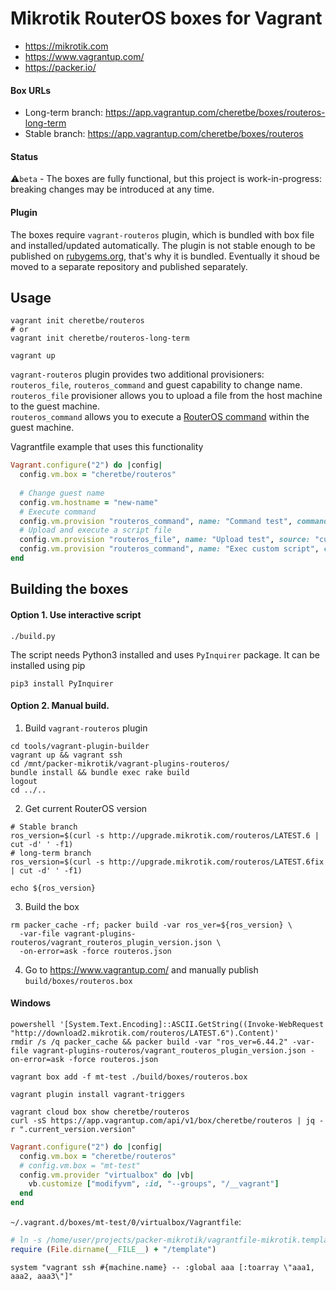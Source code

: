 # Mikrotik RouterOS boxes for Vagrant
* https://mikrotik.com
* https://www.vagrantup.com/
* https://packer.io/

#### Box URLs
* Long-term branch: https://app.vagrantup.com/cheretbe/boxes/routeros-long-term
* Stable branch: https://app.vagrantup.com/cheretbe/boxes/routeros

#### Status
:warning:`beta` - The boxes are fully functional, but this project is work-in-progress: breaking changes may be introduced at any time.

#### Plugin
The boxes require `vagrant-routeros` plugin, which is bundled with box file and installed/updated automatically. The plugin is not
stable enough to be published on [rubygems.org](https://rubygems.org/), that's why it is bundled. Eventually it shoud be moved to
a separate repository and published separately.

## Usage
```shell
vagrant init cheretbe/routeros
# or
vagrant init cheretbe/routeros-long-term

vagrant up
```
`vagrant-routeros` plugin provides two additional provisioners: `routeros_file`, `routeros_command` and guest capability to
change name.<br>
`routeros_file` provisioner allows you to upload a file from the host machine to the guest machine.<br>
`routeros_command` allows you to execute a [RouterOS command](https://wiki.mikrotik.com/wiki/Manual:Scripting)
within the guest machine.

Vagrantfile example that uses this functionality
```ruby
Vagrant.configure("2") do |config|
  config.vm.box = "cheretbe/routeros"
  
  # Change guest name
  config.vm.hostname = "new-name"
  # Execute command
  config.vm.provision "routeros_command", name: "Command test", command: "/system resource print"
  # Upload and execute a script file
  config.vm.provision "routeros_file", name: "Upload test", source: "custom_script.rsc", destination: "custom_script.rsc"
  config.vm.provision "routeros_command", name: "Exec custom script", command: "/import custom_script.rsc"
end
```

## Building the boxes

#### Option 1. Use interactive script

```shell
./build.py
```

The script needs Python3 installed and uses `PyInquirer` package. It can be
installed using pip
```shell
pip3 install PyInquirer
```

#### Option 2. Manual build.
1. Build `vagrant-routeros` plugin
```shell
cd tools/vagrant-plugin-builder
vagrant up && vagrant ssh
cd /mnt/packer-mikrotik/vagrant-plugins-routeros/
bundle install && bundle exec rake build
logout
cd ../..
```

2. Get current RouterOS version
```shell
# Stable branch
ros_version=$(curl -s http://upgrade.mikrotik.com/routeros/LATEST.6 | cut -d' ' -f1)
# long-term branch
ros_version=$(curl -s http://upgrade.mikrotik.com/routeros/LATEST.6fix | cut -d' ' -f1)

echo ${ros_version}
```

3. Build the box
```shell
rm packer_cache -rf; packer build -var ros_ver=${ros_version} \
  -var-file vagrant-plugins-routeros/vagrant_routeros_plugin_version.json \
  -on-error=ask -force routeros.json
```

4. Go to https://www.vagrantup.com/ and manually publish `build/boxes/routeros.box`

#### Windows
```batch
powershell '[System.Text.Encoding]::ASCII.GetString((Invoke-WebRequest "http://download2.mikrotik.com/routeros/LATEST.6").Content)'
rmdir /s /q packer_cache && packer build -var "ros_ver=6.44.2" -var-file vagrant-plugins-routeros/vagrant_routeros_plugin_version.json -on-error=ask -force routeros.json

vagrant box add -f mt-test ./build/boxes/routeros.box

vagrant plugin install vagrant-triggers
```

```shell
vagrant cloud box show cheretbe/routeros
curl -sS https://app.vagrantup.com/api/v1/box/cheretbe/routeros | jq -r ".current_version.version"

```

```ruby
Vagrant.configure("2") do |config|
  config.vm.box = "cheretbe/routeros"
  # config.vm.box = "mt-test"
  config.vm.provider "virtualbox" do |vb|
    vb.customize ["modifyvm", :id, "--groups", "/__vagrant"]
  end
end
```


`~/.vagrant.d/boxes/mt-test/0/virtualbox/Vagrantfile`:
```ruby
# ln -s /home/user/projects/packer-mikrotik/vagrantfile-mikrotik.template template.rb
require (File.dirname(__FILE__) + "/template")
```

```
system "vagrant ssh #{machine.name} -- :global aaa [:toarray \"aaa1, aaa2, aaa3\"]"
```
